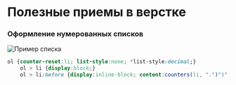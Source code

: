 Полезные приемы в верстке
=========================

### Оформление нумерованных списков

![Пример списка](http://screenshoots.very-good.ru/upload/2014-06-11/47a959173f6dc1d0dc8e8170e498a70f.png)

```css
ol {counter-reset:li; list-style:none; *list-style:decimal;}
    ol > li {display:block;}
    ol > li:before {display:inline-block; content:counters(li, ".")")"; font-weight:bold; margin-right:3px; counter-increment:li;}
```
